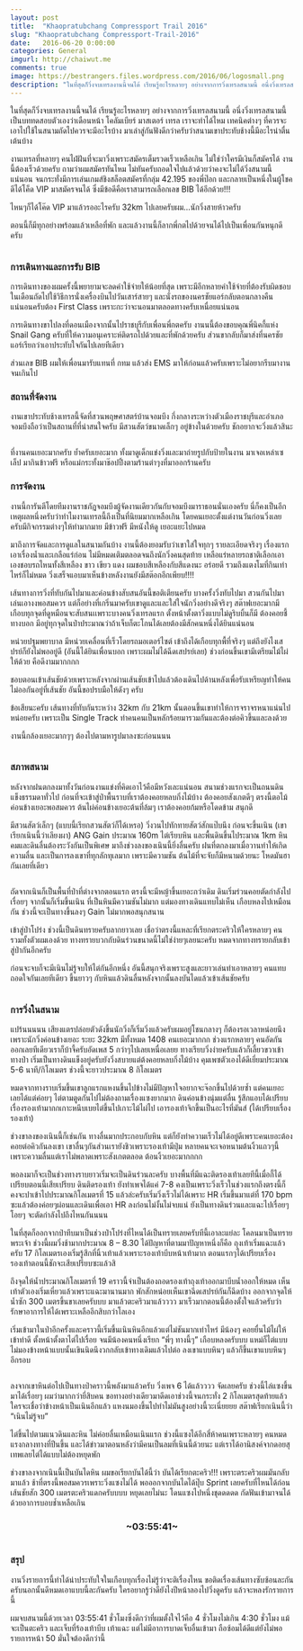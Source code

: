 ```yaml
---
layout: post
title:  "Khaopratubchang Compressport Trail 2016"
slug: "Khaopratubchang Compressport-Trail-2016"
date:   2016-06-20 0:00:00
categories: General
imgurl: http://chaiwut.me
comments: true
image: https://bestrangers.files.wordpress.com/2016/06/logosmall.png
description: "ในที่สุดก็วิ่งจบเทรลงานนี้จนได้ เรียนรู้อะไรหลายๆ อย่างจากการวิ่งเทรลสนามนี้ อนึ่งวิ่งเทรลสนามนี้เป็นบททดสอบตัวเองว่าเดือนหน้า โคลัมเบียร์ มาสเตอร์ เทรล เราจะทำได้ไหม เทคนิคต่างๆ ที่ควรจะเอาไปใช้ในสนามถัดไปควรจะมีอะไรบ้าง มาเล่าสู่กันฟังดีกว่าครับว่าสนามเขาประทับช้างนี้มีอะไรน่าตื่นเต้นบ้าง"
---
```

ในที่สุดก็วิ่งจบเทรลงานนี้จนได้ เรียนรู้อะไรหลายๆ อย่างจากการวิ่งเทรลสนามนี้ อนึ่งวิ่งเทรลสนามนี้เป็นบททดสอบตัวเองว่าเดือนหน้า โคลัมเบียร์ มาสเตอร์ เทรล เราจะทำได้ไหม เทคนิคต่างๆ ที่ควรจะเอาไปใช้ในสนามถัดไปควรจะมีอะไรบ้าง มาเล่าสู่กันฟังดีกว่าครับว่าสนามเขาประทับช้างนี้มีอะไรน่าตื่นเต้นบ้าง

งานเทรลที่หลายๆ คนไฝ่ฝันที่จะมาวิ่งเพราะสมัครเต็มรวดเร็วเหลือเกิน ไม่ใช่ว่าใครมีเงินก็สมัครได้ งานนี้ต้องเร็วด้วยครับ ถามว่าผมสมัครทันไหม ไม่ทันครับถอดใจไปแล้วด้วยว่าคงจะไม่ได้วิ่งสนามนี้แน่นอน จนกระทั่งมีการเล่นเกมส์ชิงสล็อตสมัครที่กลุ่ม 42.195 ของพี่ป๊อก และกลายเป็นหนึ่งในผู้โชคดีได้โค็ด VIP มาสมัครจนได้ ซึ่งมีข้อดีคือเราสามารถเลือกเลข BIB ได้อีกด้วย!!!

ไหนๆก็ได้โค๊ด VIP มาแล้วรออะไรครับ 32km ไปเลยครับผม…นักวิ่งสายห้าวครับ

ตอนนี้ก็มีทุกอย่างพร้อมแล้วเหลือที่พัก และแล้วงานนี้ก็ลากพี่กตไปด้วยจนได้ไปเป็นเพื่อนกันหนุกดีครับ

<center><img src="https://bestrangers.files.wordpress.com/2016/06/13497765_1294297043921769_493586224345025926_o.jpg?w=736" alt=""></center>

### การเดินทางและการรับ BIB

การเดินทางของผมครั้งนี้พยายามจะลดค่าใช้จ่ายให้น้อยที่สุด เพราะมีอีกหลายค่าใช้จ่ายที่ต้องรับผิดชอบในเดือนถัดไปใช้วิธีการนั่งเครื่องบินไปวันเสาร์สายๆ และนั่งรถของนครชัยแอร์กลับตอนกลางคืน แน่นอนครับต้อง First Class เพราะกะว่าจะนอนมาตลอดทางครับเหนื่อยแน่นอน

การเดินทางขาไปลงที่ดอนเมืองจากนั้นไปราชบุรีกับเพื่อนพี่กตครับ งานนนี้ต้องขอบคุณพี่นิคกี้แห่ง Snail Gang ครับที่ให้ความอนุเคราะห์ติดรถไปด้วยและที่พักด้วยครับ ส่วนขากลับก็มาส่งที่นครชัยแอร์เรียกว่าเอาประทับใจกันไปเลยทีเดียว

ส่วนเลข BIB ผมให้เพื่อนมารับแทนที่ กทม แล้วส่ง EMS มาให้ก่อนแล้วครับเพราะไม่อยากรีบมางานจนเกินไป

### สถานที่จัดงาน

งานเขาประทับช้างเทรลนี้จัดที่สวนพฤษศาสตร์บ้านจอมบึง กึ่งกลางระหว่างตัวเมืองราชบุรีและอำเภอจอมบึงถือว่าเป็นสถานที่ที่น่าสนใจครับ มีสวนสัตว์ขนาดเล็กๆ อยู่ข้างในด้วยครับ ชักอยากจะวิ่งแล้วสินะ

<center><img src="https://bestrangers.files.wordpress.com/2016/06/13445253_1301828823180003_1349825876511520006_n.jpg?w=736" alt=""></center>

ที่งานคนเยอะมากครับ ย้ำครับเยอะมาก ทั้งมาดูเด็กแข่งวิ่งและมาถ่ายรูปกับป้ายในงาน มาเจอเหล่าเซเล็ป มากินข้าวฟรี หรือแม่กระทั้งมาช๊อปปิ้งตามร้านต่าๆงที่มาออกร้านครับ

### การจัดงาน

งานนี้การันตีโดยทีมงานราชภัฎจอมบึงผู้จัดงานเดียวกันกับจอมบึงมาราธอนนั่นเองครับ นี่ก็คงเป็นอีกเหตุผลหนึ่งครับว่าทำไมงานเทรลนี้ถึงเป็นที่นิยมมากเหลือเกิน โดยคนเยอะตั้งแต่งานวันก่อนวิ่งเลยครับมีกิจกรรมต่างๆให้ทำมากมาย มีข้าวฟรี มีหนังให้ดู เยอะแยะไปหมด

มาถึงการจัดและการดูแลในสนามกันบ้าง งานนี้ต้องยอมรับว่าเขาใส่ใจทุกๆ รายละเอียดจริงๆ เรื่องแรกเอาเรื่องน้ำและเกลือแร่ก่อน ไม่มีหมดเติมตลอดจนถึงนักวิ่งคนสุดท้าย เหลือแร่หลายรถชาติเลือกเอาเองชอบรถไหนทั้งสีเหลือง ขาว เขียว แดง ผมชอบสีเหลืองกับสีแดงนะ อร่อยดี รวมถึงแตงโมที่กินเท่าไหร่ก็ไม่หมด วิ่งเสร็จแอบมาเห็นข้างหลังงานยังมีสต๊อกอีกเพียบ!!!!

เส้นทางการวิ่งที่ทับกันไปมาและค่อนข้างสับสนอันนี้ขอติเตียนครับ บางครั้งวิ่งทับไปมา สวนกันไปมาเล่นเอางงพอสมควร แต่ก็อย่างที่เกริ่นมาครับเขาดูและและใส่ใจนักวิ่งอย่างดีจริงๆ  สต๊าฟเยอะมากมีเกือบทุกจุดที่ดูหมือนจะสับสนเเพราะบางคนวิ่งเทรลแรก ตั้งหน้าตั้งตาวิ่งแบบไม่ดูริบบิ้นก็มี ต้องคอยชี้ทางบอก มีอยู่ทุกจุดในป่าประมาณว่าถ้าเจ็บก็ตะโกนได้เลยต้องมีสักคนหนึ่งได้ยินแน่นอน

หน่วยปฐมพยาบาล มีหน่วยเคลื่อนที่เร็วโดยรถมอเตอร์ไซต์ เข้าถึงได้เกือบทุกพื้ที่จริงๆ แต่ถึงยังไงเสปรย์ก็ยังไม่พออยู่ดี (อันนี้ได้ยินเพื่อนบอก เพราะผมไม่ได้ฉีดเสปรย์เลย) ช่วงก่อนขึ้นเขามีเตรียมไม้ไผ่ให้ด้วย คือดีงามมากกกก

ชอบตอนเข้าเส้นชัยด้วยเพราะหลังจากผ่านเส้นชัยเข้าไปแล้วต้องเดินไปด้านหลังเพื่อรับเหรียญทำให้คนไม่ออกันอยู่ที่เส้นชัย อันนี้ขอปรบมือให้ดังๆ ครับ

ข้อเสียนะครับ เส้นทางที่ทับกันระหว่าง 32km กับ 21km นั้นตอนขึ้นเขาทำให้การจราจรหนาแน่นไปหน่อยครับ เพราะเป็น Single Track ทำคนคนเป็นหลักร้อยมารวมกันและต้องต่อคิวขึ้นและลงด้วย

งานนี้กล้องเยอะมากๆๆ ต้องไปตามหารูปมาลงซะก่อนนนน

<center><img src="https://bestrangers.files.wordpress.com/2016/06/13435334_1301828839846668_4975694867286809379_n.jpg" alt=""></center>

### สภาพสนาม

หลังจากฝนตกลงมาทั้งวันก่อนงานแข่งที่คิดเอาไว้คือมีหวังเละแน่นอน สนามช่วงแรกจะเป็นถนนดินแข็งธรรมดาทั่วไป ก่อนที่จะเข้าสู่ป่าพื้นราบที่เราต้องคอยหลบกิ่งไม้บ้าง ต้องคอยสังเกตดีๆ ตรงนี้ตอไม้ค่อนข้างเยอะพอสมควร ต้นไผ่ค่อนข้างเยอะต้นที่ล้มๆ เราต้องคอยก้มหรือโดดข้าม สนุกดี

มีสวนสัตว์เล็กๆ (แบบนี้เรียกสวนสัตว์ก็ได้เหรอ) วิ่งวนไปทักทายสัตว์สักแป๊บนึง ก่อนจะขึ้นเนิน (เขาเรียกเนินนี้ว่าเลียงผา) ANG Gain ประมาณ 160m ไต่เรียบหิน และพื้นดินขึ้นไประมาณ 1km หินคมและดินลื่นต้องระวังกันเป็นพิเศษ มาถึงช่วงลงของเนินนี้ยิ่งลื่นครับ ฝนที่ตกลงมาเมื่อวานทำให้เกิดความลื่น และเป็นการลงเขาที่ทุกลักทุเลมาก เพราะมีความชัน ต้นไม้ที่จะจับก็มีหนามด้วยนะ โหดมันฮา กันเลยที่เดียว

<center><img src="https://bestrangers.files.wordpress.com/2016/06/13445700_10153495802602827_5743278946933801443_n.jpg?w=736" alt=""></center>

ถัดจากเนินก็เป็นพื้นที่ป่าที่ต่างจากตอนแรก ตรงนี้จะมีหญ้าขึ้นเยอะกว่าเดิม ดินเริ่มร่วนคอยตัดกำลังไปเรื่อยๆ จากนั้นก็เริ่มขึ้นเนิน ที่เป็นหินมีความชันไม่มาก แต่มองทางเดินแทบไม่เห็น เกือบหลงไปเหมือนกัน ช่วงนี้จะเป็นทางขึ้นลงๆ Gain ไม่มากพอสนุกสนาน

เข้าสู่ป่าโปร่ง ช่วงนี้เป็นดินทรายครับลากยาวเลย เชื่อว่าตรงนี้แหละที่เรียกตระคริวให้ใครหลายๆ คนรวมทั้งตัวผมเองด้วย ทางทรายบวกกับดินร่วนขนาดนี้ไม่ใช่ง่ายๆเลยนะครับ หมดจากทางทรายกลับเข้าสู่ป่ากันอีกครับ

ก่อนจะจบก็จะมีเนินไม่รู้จบให้ไต่กันอีกหนึ่ง อันนี้สนุกจริงเพราะสูงและยาวเล่นทำเอาหลายๆ คนแทบถอดใจกันเลยทีเดียว ขึ้นยาวๆ กับหินแล้วดินลื่นหลังจากนั้นลงบันไดแล้วเข้าเส้นชัยครับ

<center><img src="https://bestrangers.files.wordpress.com/2016/06/pok-0867.jpg?w=736" alt=""></center>

### การวิ่งในสนาม

แปร้นนนนน เสียงแตรปล่อยตัวดังขึ้นนักวิ่งก็เริ่มวิ่งแล้วครับผมอยู่โชนกลางๆ ก็ต้องรอเวลาหน่อยนึงเพราะนักวิ่งค่อนข้างเยอะ ระยะ 32km มีทั้งหมด 1408 คนเยอะมากกก ช่วงแรกหลายๆ คนอัดกันออกเลยทีเดียวเราก็บ้าจี้ครับอัดเพส 5 กว่าๆไปเลยเหนื่อเลยย ทางเรียบวิ่งง่ายครับแล้วก็เลี้ยวขวาเข้าทางป่า เริ่มเป็นทางดินแข็งอยู่ครับยังวิ่งสบายแต่ต้งคอยหลบกิ่งไม้บ้าง คุมเพซตัวเองได้ดีเยี่ยมประมาณ 5-6 นาที/กิโลเมตร ช่วงนี้จะยาวประมาณ 8 กิโลเมตร

หมดจากทางราบเริ่มขึ้นเขาลูกแรกแหงนขึ้นไปข้างไม่มีปัญหาใจอยากจะจ๊อกขึ้นไปด้วยซ้ำ แต่คนเยอะเลยได้แต่ค่อยๆ ไต่ตามตูดกันไปไม่ต้องถามเรื่องแซงยากมาก ดินค่อนข้างนุ่มแต่ลื่น รู้สึกแอบได้เปรียบเรื่องรองเท้ามากกเกาะหนึบเบยไต่ขึ้นไปเกาะไม้ไผ่ไป เอารองเท้าจิกขึ้นเป็นอะไรที่มันส์ (ได้เปรียบเรื่องรองเท้า)

ช่วงขาลงของเนินนี้ก็เช่นกัน ทางลื่นมากประกอบกับหิน แต่ก็ยังทำความเร็วไม่ได้อยู่ดีเพราะคนเยอะต้องคอยต่อคิวกันลงเขา เขาลื่นๆกันส่วนเรายังชิวเพราะรองเท้ามีปุ่ม หลายคนจะเจอหนามต้นงิ้วแถวๆนี้เพราะความลื่นแต่เราไม่พลาดเพราะสังเกตตลอด ต้อนงิ้วเยอะมากกกก

พอลงมาก็จะเป็นช่วงทางราบยาวเริ่มจะเป็นดินร่วนละครับ บางพื้นที่มีแฉะติดรองเท้าเลยทีนี้เมื่อกี้ได้เปรียบตอนนี้เสียเปรียบ ดินติดรองเท้า ยังทำเพจได้แค่ 7-8 คงเป็นเพราะวิ่งเร็วในช่วงแรกถึงตรงนี้ก็คงจะปาเข้าไปประมาณกิโลเมตรที่ 15 แล้วล่ะครับเริ่มวิ่งเร็วไม่ได้เพราะ HR  เริ่มขึ้นมาแต่ที่ 170 bpm ซะแล้วต้องค่อยๆผ่อนและเดินเพื่อเอา HR ลงก่อนไม่งั้นไม่จบแน่ ยังเป็นทางดินร่วนและแฉะไปเรื่อยๆ โอยๆ จะตัดกำลังไปถึงไหนกันนนน

ในที่สุดก็ออกจากป่าทึบมาเป็นช่วงป่าโปร่งที่ไหนได้เป็นทรายเลยครับทีนี้เอาละแย่ละ โคลนมาเป็นทรายพระเจ้า ช่วงนี้ผมวิ่งช้ามากประมาณ 8 – 8.30 ได้ปัญหาที่ตามมาปัญหาหนึ่งก็คือ ถุงเท้าเริ่มแฉะแล้วครับ 17 กิโลเมตรเองเริ่มรู้สึกที่นิ้วเท้าแล้วเพราะรองเท้าบีบหน้าเท้ามาก ตอนแรกๆได้เปรียบเรื่องรองเท้าตอนนี้ชักจะเสียเปรียบซะแล้วสิ

ถึงจุดให้น้ำประมาณกิโลเมตรที่ 19 คราวนี้จำเป็นต้องถอดรองเท้าถุงเท้าออกมาบีบน้ำออกให้หมด เห็นเท้าตัวเองเริ่มเหี่ยวแล้วเพราะแฉะมานานมาก พักสักหน่อยเห็นเขาฉีดเสปรย์กันก็ฉีดบ้าง ออกจากจุดให้น้ำซัก 300 เมตรขึ้นขาเลยครับบบ มาแล้วตะคริวมาแล้วววว มาเร็วมากตอนนี้ต้องตั้งใจแล้วครับว่ารักษาอาการให้ได้เพราะเหลืออีกสิบกว่าโลเอง

เริ่มเข้ามาในป่าอีกครั้งและคราวนี้เริ่มขึ้นเนินหินอีกแล้วแต่ไม่ชันมากเท่าไหร่ มีน้องๆ คอยยื่นไม้ไผ่ให้เข้าท่าดี ตั้งหน้าตั้งตาไต่ไปเรื่อย จนมีน้องคนหนึ่งเรียก “พี่ๆ ทางนี้ๆ” เกือบหลงครับบบ แหม่ก็ไต่แบบไม่มองข้างหน้าแบบนั้นเขินนิดนึงวกกลับเข้าทางเดิมแล้วไปต่อ ลงเขาแบบหินๆ แล้วก็ขึ้นเขาแบบหินๆ อีกรอบ

<center><img src="https://bestrangers.files.wordpress.com/2016/06/pok-0868.jpg" alt=""></center>

ลงจากเขาหินต่อไปเป็นทางป่าคราวนี้พลังมาแล้วครับ วิ่งเพจ 6 ได้แล้วววว จัดเลยครับ ช่วงนี้ไล่แซงขึ้นมาได้เรื่อยๆ ผมว่ามากกว่ายี่สิบคน ขอทางอย่างเดียวมาดีดเอาช่วงนี้จนกระทั่ง 2 กิโลเมตรสุดท้ายแล้ว ใครจะเชื่อว่าข้างหน้าเป็นเนินอีกแล้ว แหงนมองขึ้นไปทำไม่มันสูงอย่างนี้วะเนี่ยยยย สต๊าฟเรียกเนินนี้ว่า “เนินไม่รู้จบ”

ไต่ขึ้นไปตามแนวดินและหิน ไม่ค่อยลื่นเหมือนเนินแรก ช่วงนี้แซงได้อีกสี่ห้าคนเพราะหลายๆ คนหมดแรงกลางทางที่ปีนขึ้น และได้ข่าวมาตอนหลังว่ามีคนเป็นลมที่เนินนี้ด้วยนะ แต่เราได้อานิสงค์จากดอยสุเทพเลยไต่ได้แบบไม่ต้องหยุดพัก

ช่วงขาลงจากเนินนี้เป็นบันไดหิน ผมขอเรียกบันได้นี้ว่า บันได้เรียกตะคริว!!! เพราะตระคริวผมมันกลับมาแล้ว ช้าที่ตรงนี้พอสมควรเพราะวิ่งแซงไม่ได้ พอออกจากบันไดได้ปุ๊บ Sprint เลยครับที่ไหนได้ก่อนเส้นชัยสัก 300 เมตรตะคริวแดกครับบบบ หยุดเลยไม่นะ โดนแซงไปหนึ่งชุดดดดด กัดฟันเข้ามาจนได้ด้วยอาการบอบช้ำเหลือเกิน

<center>
    <h3>~03:55:41~</h3>
</center>

<center><img src="https://bestrangers.files.wordpress.com/2016/06/cer.jpg?w=736" alt=""></center>

### สรุป

งานวิ่งรายการนี้ทำได้น่าประทับใจในเกือบทุกเรื่องไม่รู้ว่าจะติเรื่องไหน ขอติดเรื่องเส้นทางซับซ้อนละกันครับนอกนั้นดีหมดเอาแบบนี้ละกันครับ ใครอยากรู้ว่าดียังไงปีหน้าลองไปวิ่งดูครับ แล้วจะหลงรักรายการนี้

ผมจบสนามนี้ด้วยเวลา 03:55:41 ชั่วโมงซึ่งดีกว่าที่ผมตั้งใจไว้คือ 4 ชั่วโมงไม่เกิน 4:30 ชั่วโมง แม้จะเป็นตะคริว และเจ็บที่ร้องเท้าบีบ เท้าแฉะ แต่ไม่มีอาการบาดเจ็บอื่นเข้ามา ถือซ้อมได้ดีแต่ยังไม่พอ รายการหน้า 50 มั่นใจต้องดีกว่านี้

<center><img src="https://bestrangers.files.wordpress.com/2016/06/13427786_1302378973124988_1134612256483757838_n.jpg?w=736" alt=""></center>